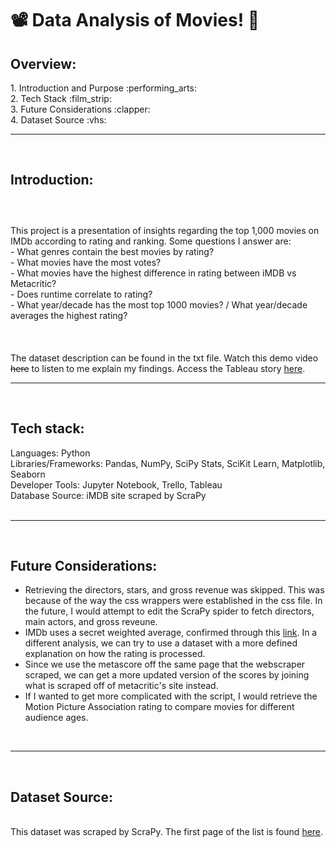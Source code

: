 # :film_projector:	Data Analysis of Movies! :movie_camera:	

<h2><strong>Overview:</strong></h2>
1. Introduction and Purpose :performing_arts:	<br>
2. Tech Stack :film_strip:	<br>
3. Future Considerations :clapper:	<br>
4. Dataset Source :vhs:	
<br><hr><br>
<h2><strong>Introduction:</strong></h2>
<h3><br></h3>
This project is a presentation of insights regarding the top 1,000 movies on IMDb according to rating and ranking.
Some questions I answer are:<br>
- What genres contain the best movies by rating?<br>
- What movies have the most votes?<br>
- What movies have the highest difference in rating between iMDB vs Metacritic?<br>
- Does runtime correlate to rating?<br>
- What year/decade has the most top 1000 movies? / What year/decade averages the highest rating?<br>
<br><br><br>
The dataset description can be found in the txt file. Watch this demo video <s>here</s> to listen to me explain my findings. Access the Tableau story <a href="https://public.tableau.com/app/profile/sabrina.baccam/viz/FreshTomatoes/Story1">here</a>.
<br><hr><br>
<h2><strong>Tech stack:</strong></h2>
Languages: Python<br>
Libraries/Frameworks: Pandas, NumPy, SciPy Stats, SciKit Learn, Matplotlib, Seaborn<br>
Developer Tools: Jupyter Notebook, Trello, Tableau<br>
Database Source: iMDB site scraped by ScraPy</br>
<br><hr><br>
<h2><strong>Future Considerations:</strong></h2>
<ul>
<li>Retrieving the directors, stars, and gross revenue was skipped. This was because of the way the css wrappers were established in the css file. In the future, I would attempt to edit the ScraPy spider to fetch directors, main actors, and gross reveune.</li>
<li>IMDb uses a secret weighted average, confirmed through this <a href="https://help.imdb.com/article/imdb/track-movies-tv/ratings-faq/G67Y87TFYYP6TWAV#">link</a>. In a different analysis, we can try to use a dataset with a more defined explanation on how the rating is processed.</li>
<li>Since we use the metascore off the same page that the webscraper scraped, we can get a more updated version of the scores by joining what is scraped off of metacritic's site instead.</li>
<li>If I wanted to get more complicated with the script, I would retrieve the Motion Picture Association rating to compare movies for different audience ages.</li>
</ul>
<br><hr><br>
<h2><strong>Dataset Source:</strong></h2><br>
This dataset was scraped by ScraPy. The first page of the list is found <a href="https://www.imdb.com/search/title/?title_type=feature&num_votes=25000,&sort=user_rating,desc&view=advanced">here</a>.